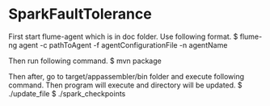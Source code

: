 # SparkFaultTolerance

First start flume-agent which is in doc folder. Use following format.
$ flume-ng agent -c pathToAgent -f agentConfigurationFile -n agentName

Then run following command. 
$ mvn package 

Then after, go to target/appassembler/bin folder and execute following command. Then program will execute and directory will be updated. 
$ ./update_file
$ ./spark_checkpoints
